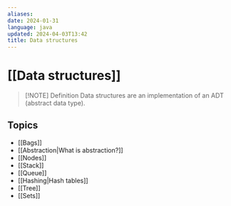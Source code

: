 ```yaml
---
aliases: 
date: 2024-01-31
language: java
updated: 2024-04-03T13:42
title: Data structures
---
```

# [[Data structures]]

> [!NOTE] Definition
> Data structures are an implementation of an ADT (abstract data type).

## Topics
- [[Bags]]
- [[Abstraction|What is abstraction?]]
- [[Nodes]]
- [[Stack]]
- [[Queue]]
- [[Hashing|Hash tables]]
- [[Tree]]
- [[Sets]]